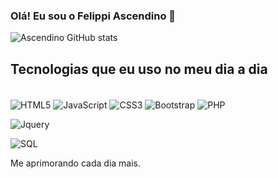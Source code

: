 
### Olá! Eu sou o Felippi Ascendino 👋

![Ascendino GitHub stats](https://github-readme-stats.vercel.app/api?username=ascenindex&show_icons=true&theme=onedark)

## Tecnologias que eu uso no meu dia a dia

<div style="display: inline_block"><br/>
    <img align="center" alt="HTML5" src="https://img.shields.io/badge/HTML5-E34F26?style=for-the-badge&logo=html5&logoColor=white" /> 
    <img align="center" alt="JavaScript" src="https://img.shields.io/badge/JavaScript-F7DF1E?style=for-the-badge&logo=javascript&logoColor=black" /> 
    <img align="center" alt="CSS3" src="https://img.shields.io/badge/CSS3-1572B6?style=for-the-badge&logo=css3&logoColor=white" /> 
    <img align="center" alt="Bootstrap" src="https://img.shields.io/badge/Bootstrap-563D7C?style=for-the-badge&logo=bootstrap&logoColor=white" /> 
  <img align="center" alt="PHP" src="https://img.shields.io/badge/PHP-563D7C?style=for-the-badge&logo=php&logoColor=black&color=787CB5" /> 

  <img align="center" alt="Jquery" src="https://img.shields.io/badge/Jquery-563D7C?style=for-the-badge&logo=Jquery&logoColor=white&color=123987" /> <br />

<img align="center" alt="SQL" src="https://img.shields.io/badge/SQL-563D7C?style=for-the-badge&logo=sql&logoColor=white&color=123987" /> 


Me aprimorando cada dia mais.

